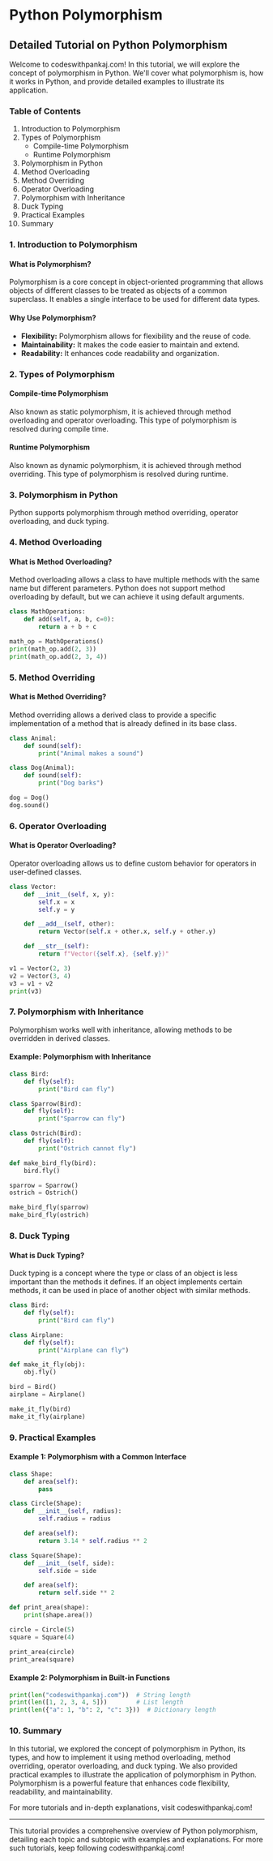# Python Polymorphism

## Detailed Tutorial on Python Polymorphism

Welcome to codeswithpankaj.com! In this tutorial, we will explore the concept of polymorphism in Python. We'll cover what polymorphism is, how it works in Python, and provide detailed examples to illustrate its application.

### Table of Contents

1. Introduction to Polymorphism
2. Types of Polymorphism
   * Compile-time Polymorphism
   * Runtime Polymorphism
3. Polymorphism in Python
4. Method Overloading
5. Method Overriding
6. Operator Overloading
7. Polymorphism with Inheritance
8. Duck Typing
9. Practical Examples
10. Summary

### 1. Introduction to Polymorphism

#### What is Polymorphism?

Polymorphism is a core concept in object-oriented programming that allows objects of different classes to be treated as objects of a common superclass. It enables a single interface to be used for different data types.

#### Why Use Polymorphism?

* **Flexibility:** Polymorphism allows for flexibility and the reuse of code.
* **Maintainability:** It makes the code easier to maintain and extend.
* **Readability:** It enhances code readability and organization.

### 2. Types of Polymorphism

#### Compile-time Polymorphism

Also known as static polymorphism, it is achieved through method overloading and operator overloading. This type of polymorphism is resolved during compile time.

#### Runtime Polymorphism

Also known as dynamic polymorphism, it is achieved through method overriding. This type of polymorphism is resolved during runtime.

### 3. Polymorphism in Python

Python supports polymorphism through method overriding, operator overloading, and duck typing.

### 4. Method Overloading

#### What is Method Overloading?

Method overloading allows a class to have multiple methods with the same name but different parameters. Python does not support method overloading by default, but we can achieve it using default arguments.

```python
class MathOperations:
    def add(self, a, b, c=0):
        return a + b + c

math_op = MathOperations()
print(math_op.add(2, 3))
print(math_op.add(2, 3, 4))
```

### 5. Method Overriding

#### What is Method Overriding?

Method overriding allows a derived class to provide a specific implementation of a method that is already defined in its base class.

```python
class Animal:
    def sound(self):
        print("Animal makes a sound")

class Dog(Animal):
    def sound(self):
        print("Dog barks")

dog = Dog()
dog.sound()
```

### 6. Operator Overloading

#### What is Operator Overloading?

Operator overloading allows us to define custom behavior for operators in user-defined classes.

```python
class Vector:
    def __init__(self, x, y):
        self.x = x
        self.y = y

    def __add__(self, other):
        return Vector(self.x + other.x, self.y + other.y)

    def __str__(self):
        return f"Vector({self.x}, {self.y})"

v1 = Vector(2, 3)
v2 = Vector(3, 4)
v3 = v1 + v2
print(v3)
```

### 7. Polymorphism with Inheritance

Polymorphism works well with inheritance, allowing methods to be overridden in derived classes.

#### Example: Polymorphism with Inheritance

```python
class Bird:
    def fly(self):
        print("Bird can fly")

class Sparrow(Bird):
    def fly(self):
        print("Sparrow can fly")

class Ostrich(Bird):
    def fly(self):
        print("Ostrich cannot fly")

def make_bird_fly(bird):
    bird.fly()

sparrow = Sparrow()
ostrich = Ostrich()

make_bird_fly(sparrow)
make_bird_fly(ostrich)
```

### 8. Duck Typing

#### What is Duck Typing?

Duck typing is a concept where the type or class of an object is less important than the methods it defines. If an object implements certain methods, it can be used in place of another object with similar methods.

```python
class Bird:
    def fly(self):
        print("Bird can fly")

class Airplane:
    def fly(self):
        print("Airplane can fly")

def make_it_fly(obj):
    obj.fly()

bird = Bird()
airplane = Airplane()

make_it_fly(bird)
make_it_fly(airplane)
```

### 9. Practical Examples

#### Example 1: Polymorphism with a Common Interface

```python
class Shape:
    def area(self):
        pass

class Circle(Shape):
    def __init__(self, radius):
        self.radius = radius

    def area(self):
        return 3.14 * self.radius ** 2

class Square(Shape):
    def __init__(self, side):
        self.side = side

    def area(self):
        return self.side ** 2

def print_area(shape):
    print(shape.area())

circle = Circle(5)
square = Square(4)

print_area(circle)
print_area(square)
```

#### Example 2: Polymorphism in Built-in Functions

```python
print(len("codeswithpankaj.com"))  # String length
print(len([1, 2, 3, 4, 5]))        # List length
print(len({"a": 1, "b": 2, "c": 3}))  # Dictionary length
```

### 10. Summary

In this tutorial, we explored the concept of polymorphism in Python, its types, and how to implement it using method overloading, method overriding, operator overloading, and duck typing. We also provided practical examples to illustrate the application of polymorphism in Python. Polymorphism is a powerful feature that enhances code flexibility, readability, and maintainability.

For more tutorials and in-depth explanations, visit codeswithpankaj.com!

***

This tutorial provides a comprehensive overview of Python polymorphism, detailing each topic and subtopic with examples and explanations. For more such tutorials, keep following codeswithpankaj.com!
